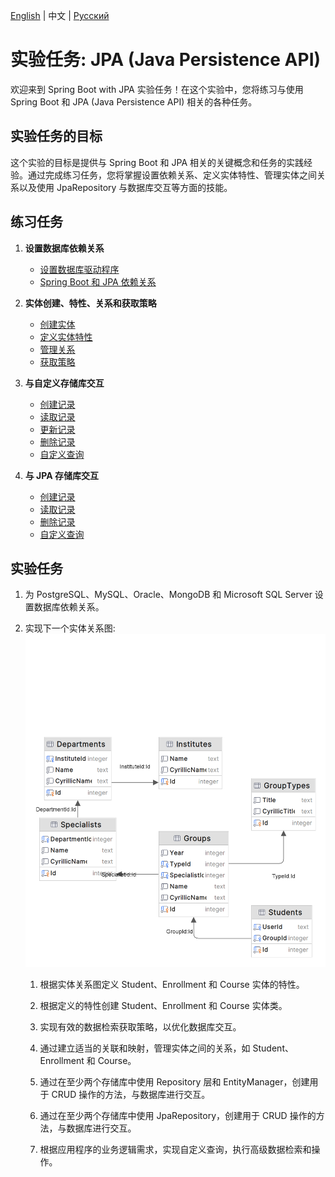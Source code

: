 [English](../../en/jpa/lab-work.md) | 中文 | [Русский](../../ru/jpa/lab-work.md)

# 实验任务: JPA (Java Persistence API)

欢迎来到 Spring Boot with JPA 实验任务！在这个实验中，您将练习与使用 Spring Boot 和 JPA (Java Persistence API) 相关的各种任务。

## 实验任务的目标

这个实验的目标是提供与 Spring Boot 和 JPA 相关的关键概念和任务的实践经验。通过完成练习任务，您将掌握设置依赖关系、定义实体特性、管理实体之间关系以及使用 JpaRepository 与数据库交互等方面的技能。

## 练习任务

1. **设置数据库依赖关系**
   - [设置数据库驱动程序](practice/dependencies/driver.md)
   - [Spring Boot 和 JPA 依赖关系](practice/dependencies/jpa.md)

2. **实体创建、特性、关系和获取策略**
   - [创建实体](practice/creation/create-entity.md)
   - [定义实体特性](practice/creation/characteristics.md)
   - [管理关系](practice/creation/relationships.md)
   - [获取策略](practice/creation/fetching.md)

3. **与自定义存储库交互**
   - [创建记录](practice/interacting/repository/create.md)
   - [读取记录](practice/interacting/repository/read.md)
   - [更新记录](practice/interacting/repository/update.md)
   - [删除记录](practice/interacting/repository/delete.md)
   - [自定义查询](practice/interacting/repository/query.md)

4. **与 JPA 存储库交互**
   - [创建记录](practice/interacting/jpa-repository/create.md)
   - [读取记录](practice/interacting/jpa-repository/read.md)
   - [删除记录](practice/interacting/jpa-repository/delete.md)
   - [自定义查询](practice/interacting/jpa-repository/query.md)


## 实验任务

1. 为 PostgreSQL、MySQL、Oracle、MongoDB 和 Microsoft SQL Server 设置数据库依赖关系。

2. 实现下一个实体关系图:
   ![img.png](../../srcs/jpa/task-er-diagram.png)

   1. 根据实体关系图定义 Student、Enrollment 和 Course 实体的特性。

   2. 根据定义的特性创建 Student、Enrollment 和 Course 实体类。

   3. 实现有效的数据检索获取策略，以优化数据库交互。

   4. 通过建立适当的关联和映射，管理实体之间的关系，如 Student、Enrollment 和 Course。

   5. 通过在至少两个存储库中使用 Repository 层和 EntityManager，创建用于 CRUD 操作的方法，与数据库进行交互。

   6. 通过在至少两个存储库中使用 JpaRepository，创建用于 CRUD 操作的方法，与数据库进行交互。

   7. 根据应用程序的业务逻辑需求，实现自定义查询，执行高级数据检索和操作。